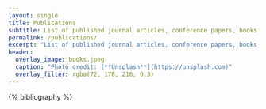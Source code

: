 ```yaml
---
layout: single
title: Publications
subtitle: List of published journal articles, conference papers, books, etc.
permalink: /publications/
excerpt: "List of published journal articles, conference papers, books, etc."
header:
  overlay_image: books.jpeg
  caption: "Photo credit: [**Unsplash**](https://unsplash.com)"
  overlay_filter: rgba(72, 178, 216, 0.3)
---
```

{% bibliography %}


